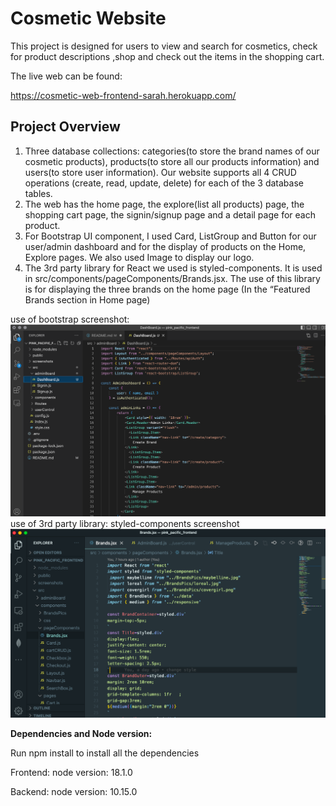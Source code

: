 # Cosmetic Website

This project is designed for users to view and search for cosmetics, check for product descriptions ,shop and check out the items in the shopping cart. 

The live web can be found:

https://cosmetic-web-frontend-sarah.herokuapp.com/

## Project Overview

1. Three database collections: categories(to store the brand names of our cosmetic products), products(to store all our products information) and users(to store user information). Our website supports all 4 CRUD operations (create, read, update, delete) for each of the 3 database tables.
2. The web has the home page, the explore(list all products) page, the shopping cart page, the signin/signup page and a detail page for each product.
3. For Bootstrap UI component, I used Card, ListGroup and Button for our user/admin dashboard and for the display of products on the Home, Explore pages. We also used Image to display our logo.
4. The 3rd party library for React we used is styled-components. It is used in src/components/pageComponents/Brands.jsx. The use of this library is for displaying the three brands on the home page (In the “Featured Brands section in Home page)

use of bootstrap screenshot:
![one](./screenshots/react-bootstrap-use.png)
use of 3rd party library: styled-components screenshot
![two](./screenshots/styled-components-use.png)

**Dependencies and Node version:**

Run npm install to install all the dependencies

Frontend:
node version: 18.1.0

Backend:
node version: 10.15.0

